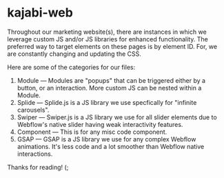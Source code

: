 # kajabi-web
Throughout our marketing website(s), there are instances in which we leverage custom JS and/or JS libraries for enhanced functionality. 
The preferred way to target elements on these pages is by element ID. 
For, we are constantly changing and updating the CSS. 

Here are some of the categories for our files:
1. Module — Modules are "popups" that can be triggered either by a button, or an interaction. More custom JS can be nested within a Module. 
2. Splide — Splide.js is a JS library we use specfically for "infinite carousels". 
3. Swiper — Swiper.js is a JS library we use for all slider elements due to Webflow's native slider having weak interactivity features.
4. Component — This is for any misc code component. 
5. GSAP — GSAP is a JS library we use for any complex Webflow animations. It's less code and a lot smoother than Webflow native interactions.

Thanks for reading! (; 
